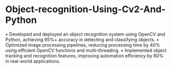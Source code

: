 # Object-recognition-Using-Cv2-And-Python
• Developed and deployed an object recognition system using OpenCV and Python, achieving 95%+ accuracy in detecting and classifying objects.
• Optimized image processing pipelines, reducing processing time by 40% using efficient OpenCV functions and multi-threading.
• Implemented object tracking and recognition features, improving automation efficiency by 60% in real-world applications.
